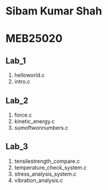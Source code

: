 # Sibam Kumar Shah
# MEB25020

## Lab_1
1. helloworld.c
2. intro.c

## Lab_2
1. force.c
2. kinetic_energy.c
3. sumoftwonnumbers.c

## Lab_3
1. tensilestrength_compare.c
2. temperature_check_system.c
3. stress_analysis_system.c
4. vibration_analysis.c
